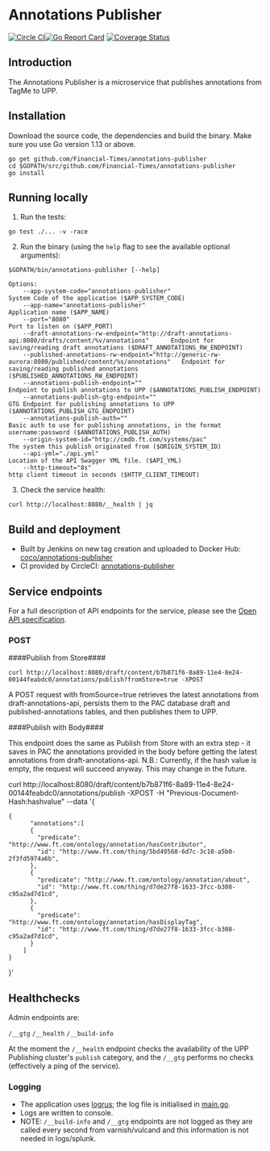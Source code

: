 # Annotations Publisher
[![Circle CI](https://circleci.com/gh/Financial-Times/annotations-publisher/tree/master.png?style=shield)](https://circleci.com/gh/Financial-Times/annotations-publisher/tree/master)[![Go Report Card](https://goreportcard.com/badge/github.com/Financial-Times/annotations-publisher)](https://goreportcard.com/report/github.com/Financial-Times/annotations-publisher) [![Coverage Status](https://coveralls.io/repos/github/Financial-Times/annotations-publisher/badge.svg)](https://coveralls.io/github/Financial-Times/annotations-publisher)

## Introduction

The Annotations Publisher is a microservice that publishes annotations from TagMe to UPP.

## Installation

Download the source code, the dependencies and build the binary.
Make sure you use Go version 1.13 or above.


```shell
go get github.com/Financial-Times/annotations-publisher
cd $GOPATH/src/github.com/Financial-Times/annotations-publisher
go install
```

## Running locally

1. Run the tests:

```
go test ./... -v -race
```

2. Run the binary (using the `help` flag to see the available optional arguments):

```
$GOPATH/bin/annotations-publisher [--help]

Options:
	--app-system-code="annotations-publisher"                                                              System Code of the application ($APP_SYSTEM_CODE)
	--app-name="annotations-publisher"                                                                     Application name ($APP_NAME)
	--port="8080"                                                                                          Port to listen on ($APP_PORT)
	--draft-annotations-rw-endpoint="http://draft-annotations-api:8080/drafts/content/%v/annotations"      Endpoint for saving/reading draft annotations ($DRAFT_ANNOTATIONS_RW_ENDPOINT)
	--published-annotations-rw-endpoint="http://generic-rw-aurora:8080/published/content/%s/annotations"   Endpoint for saving/reading published annotations ($PUBLISHED_ANNOTATIONS_RW_ENDPOINT)
	--annotations-publish-endpoint=""                                                                      Endpoint to publish annotations to UPP ($ANNOTATIONS_PUBLISH_ENDPOINT)
	--annotations-publish-gtg-endpoint=""                                                                  GTG Endpoint for publishing annotations to UPP ($ANNOTATIONS_PUBLISH_GTG_ENDPOINT)
	--annotations-publish-auth=""                                                                          Basic auth to use for publishing annotations, in the format username:password ($ANNOTATIONS_PUBLISH_AUTH)
	--origin-system-id="http://cmdb.ft.com/systems/pac"                                                    The system this publish originated from ($ORIGIN_SYSTEM_ID)
	--api-yml="./api.yml"                                                                                  Location of the API Swagger YML file. ($API_YML)
	--http-timeout="8s"                                                                                    http client timeout in seconds ($HTTP_CLIENT_TIMEOUT)
```

3. Check the service health:

```
curl http://localhost:8080/__health | jq
```

## Build and deployment

* Built by Jenkins on new tag creation and uploaded to Docker Hub: [coco/annotations-publisher](https://hub.docker.com/r/coco/annotations-publisher/)
* CI provided by CircleCI: [annotations-publisher](https://circleci.com/gh/Financial-Times/annotations-publisher)

## Service endpoints

For a full description of API endpoints for the service, please see the [Open API specification](./api/api.yml).

### POST
####Publish from Store####

```
curl http://localhost:8080/draft/content/b7b871f6-8a89-11e4-8e24-00144feabdc0/annotations/publish?fromStore=true -XPOST
```

А POST request with fromSource=true retrieves the latest annotations from draft-annotations-api, persists them to the PAC database draft and published-annotations tables, and then publishes them to UPP.

####Publish with Body####

This endpoint does the same as Publish from Store with an extra step - it saves in PAC the annotations provided in the body before getting the latest annotations from draft-annotations-api.
N.B.: Currently, if the hash value is empty, the request will succeed anyway. This may change in the future.

curl http://localhost:8080/draft/content/b7b871f6-8a89-11e4-8e24-00144feabdc0/annotations/publish -XPOST -H "Previous-Document-Hash:hashvalue" --data
'{
```
{
      "annotations":[
      {
        "predicate": "http://www.ft.com/ontology/annotation/hasContributor",
        "id": "http://www.ft.com/thing/5bd49568-6d7c-3c10-a5b0-2f3fd5974a6b",
      },
      {
        "predicate": "http://www.ft.com/ontology/annotation/about",
        "id": "http://www.ft.com/thing/d7de27f8-1633-3fcc-b308-c95a2ad7d1cd",
      },
      {
        "predicate": "http://www.ft.com/ontology/annotation/hasDisplayTag",
        "id": "http://www.ft.com/thing/d7de27f8-1633-3fcc-b308-c95a2ad7d1cd",
      }
    ]
}
```
}'

## Healthchecks

Admin endpoints are:

`/__gtg`
`/__health`
`/__build-info`

At the moment the `/__health` endpoint checks the availability of the UPP Publishing cluster's `publish` category, and the `/__gtg` performs no checks (effectively a ping of the service).

### Logging

* The application uses [logrus](https://github.com/sirupsen/logrus); the log file is initialised in [main.go](main.go).
* Logs are written to console.
* NOTE: `/__build-info` and `/__gtg` endpoints are not logged as they are called every second from varnish/vulcand and this information is not needed in logs/splunk.
